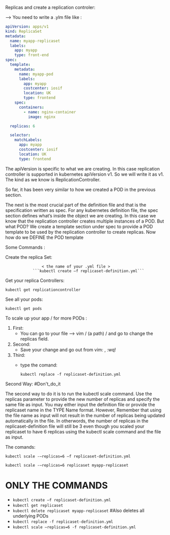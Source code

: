 Replicas and create a replication controler:

--> You need to write a .ylm file
like :

```YAML
apiVersion: apps/v1
kind: ReplicaSet
metadata:
  name: myapp-replicaset
  labels:
    app: myapp
    type: front-end
spec:
  template:
    metadata:
      name: myapp-pod
      labels:
        app: myapp
        costcenter: iosif
        location: UK
        type: frontend
    spec:
      containers:
        - name: nginx-container
          image: nginx

  replicas: 6

  selector:
    matchLabels:
      app: myapp
      costcenter: iosif
      location: UK
      type: frontend
```



The apiVersion is specific to what we are
creating. In this case replication controller is supported in kubernetes apiVersion v1.
So we will write it as v1.
The kind as we know is ReplicationController.

                                        
So far, it has been very similar to how we created a POD in the previous section.



The next is the most crucial part of the
definition file and that is the specification written as spec. For any kubernetes
definition file, the spec section defines what’s inside the object we are creating. In
this case we know that the replication controller creates multiple instances of a POD.
But what POD? We create a template section under spec to provide a POD template
to be used by the replication controller to create replicas. Now how do we DEFINE
the POD template



Some Commands : 

Create the replica Set:
                    
                    < the name of your .yml file >
                ```kubectl create –f replicaset-definition.yml```

Get your replica Controllers:

  ```kubectl get replicationcontroller```
 
See all your pods:

  ```kubectl get pods```

To scale up your app / for more PODs :

1. First:
    - You can go to your file --> vim / (a path) /<filename>
      and go to change the replicas field.
2. Second:
    - Save your change and go out from vim: <Esc>, :wq! 
3. Third:
    - type the comand:
      
      ```kubectl replace -f replicaset-definition.yml```

Second Way: #Don't_do_it

The second way to do it is to run the kubectl scale command. Use the replicas
parameter to provide the new number of replicas and specify the same file as input.
You may either input the definition file or provide the replicaset name in the TYPE
Name format. However, Remember that using the file name as input will not result in
the number of replicas being updated automatically in the file. In otherwords, the
number of replicas in the replicaset-definition file will still be 3 even though you
scaled your replicaset to have 6 replicas using the kubectl scale command and the file
as input.

The comands:

```kubectl scale -–replicas=6 –f replicaset-definition.yml```

```kubectl scale -–replicas=6 replicaset myapp-replicaset```

ONLY THE COMMANDS
=======================================================================================
  - ```kubectl create –f replicaset-definition.yml```
  - ```kubectl get replicaset```
  - ```kubectl delete replicaset myapp-replicaset```   #Also deletes all underlying PODs
  - ```kubectl replace -f replicaset-definition.yml```
  - ```kubectl scale –replicas=6 -f replicaset-definition.yml```




